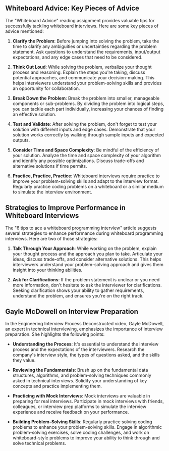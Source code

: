 ## Whiteboard Advice: Key Pieces of Advice

The "Whiteboard Advice" reading assignment provides valuable tips for successfully tackling whiteboard interviews. Here are some key pieces of advice mentioned:

1. **Clarify the Problem**: Before jumping into solving the problem, take the time to clarify any ambiguities or uncertainties regarding the problem statement. Ask questions to understand the requirements, input/output expectations, and any edge cases that need to be considered.

2. **Think Out Loud**: While solving the problem, verbalize your thought process and reasoning. Explain the steps you're taking, discuss potential approaches, and communicate your decision-making. This helps interviewers understand your problem-solving skills and provides an opportunity for collaboration.

3. **Break Down the Problem**: Break the problem into smaller, manageable components or sub-problems. By dividing the problem into logical steps, you can tackle each part individually, increasing your chances of finding an effective solution.

4. **Test and Validate**: After solving the problem, don't forget to test your solution with different inputs and edge cases. Demonstrate that your solution works correctly by walking through sample inputs and expected outputs.

5. **Consider Time and Space Complexity**: Be mindful of the efficiency of your solution. Analyze the time and space complexity of your algorithm and identify any possible optimizations. Discuss trade-offs and alternative solutions if time permits.

6. **Practice, Practice, Practice**: Whiteboard interviews require practice to improve your problem-solving skills and adapt to the interview format. Regularly practice coding problems on a whiteboard or a similar medium to simulate the interview environment.

## Strategies to Improve Performance in Whiteboard Interviews

The "6 tips to ace a whiteboard programming interview" article suggests several strategies to enhance performance during whiteboard programming interviews. Here are two of those strategies:

1. **Talk Through Your Approach**: While working on the problem, explain your thought process and the approach you plan to take. Articulate your ideas, discuss trade-offs, and consider alternative solutions. This helps interviewers understand your problem-solving approach and gives them insight into your thinking abilities.

2. **Ask for Clarifications**: If the problem statement is unclear or you need more information, don't hesitate to ask the interviewer for clarifications. Seeking clarification shows your ability to gather requirements, understand the problem, and ensures you're on the right track.

## Gayle McDowell on Interview Preparation

In the Engineering Interview Process Deconstructed video, Gayle McDowell, an expert in technical interviewing, emphasizes the importance of interview preparation. She highlights the following points:

- **Understanding the Process**: It's essential to understand the interview process and the expectations of the interviewers. Research the company's interview style, the types of questions asked, and the skills they value.

- **Reviewing the Fundamentals**: Brush up on the fundamental data structures, algorithms, and problem-solving techniques commonly asked in technical interviews. Solidify your understanding of key concepts and practice implementing them.

- **Practicing with Mock Interviews**: Mock interviews are valuable in preparing for real interviews. Participate in mock interviews with friends, colleagues, or interview prep platforms to simulate the interview experience and receive feedback on your performance.

- **Building Problem-Solving Skills**: Regularly practice solving coding problems to enhance your problem-solving skills. Engage in algorithmic problem-solving exercises, solve coding challenges, and work on whiteboard-style problems to improve your ability to think through and solve technical problems.

